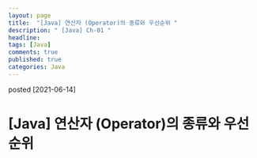 ```yaml
---
layout: page
title:  "[Java] 연산자 (Operator)의 종류와 우선순위 "
description: " [Java] Ch-01 "
headline: 
tags: [Java]
comments: true
published: true
categories: Java
---
```

posted [2021-06-14] 

# [Java] 연산자 (Operator)의 종류와 우선순위


